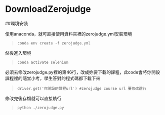 # DownloadZerojudge

##環境安裝

使用anaconda，就可直接使用資料夾裡的zerojudge.yml安裝環境

> `conda env create -f zerojudge.yml`

然後進入環境

> `conda activate selenium`

必須去修改zerojudge.py裡的第46行，改成妳要下載的課程，此code會將你開設課程裡的隨堂小考，學生答對的程式碼都下載下來

> `driver.get('你開設的課程url') #zerojudge course url 要修改這行`

修改完後存檔就可以直接執行

> `python ./zerojudge.py`
